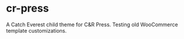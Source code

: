 # cr-press
A Catch Everest child theme for C&R Press. Testing old WooCommerce template customizations.
